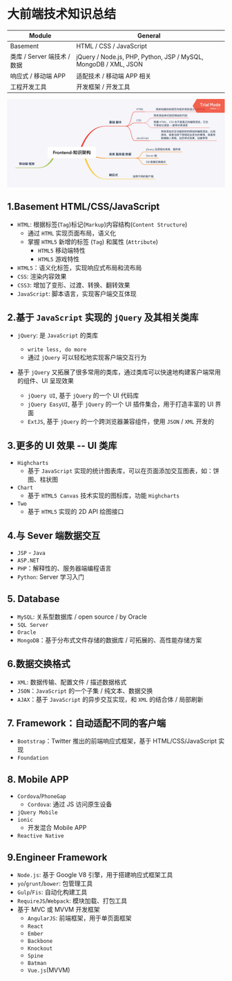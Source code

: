 # 大前端技术知识总结

| Module | General |
| --- | --- |
| Basement | HTML / CSS / JavaScript |
| 类库 / Server 端技术 / 数据 | jQuery / Node.js, PHP, Python, JSP / MySQL, MongoDB / XML, JSON |
| 响应式 / 移动端 APP | 适配技术 / 移动端 APP 相关 |
| 工程开发工具 | 开发框架 / 开发工具 |

![大前端知识架构](images/Frontend-知识架构.png)

## 1.Basement HTML/CSS/JavaScript
* `HTML`: 根据标签(`Tag`)标记(`Markup`)内容结构(`Content Structure`)
    * 通过 `HTML` 实现页面布局，语义化
    * 掌握 `HTML5` 新增的标签 (`Tag`) 和属性 (`Attribute`)
        * `HTML5` 移动端特性
        * `HTML5` 游戏特性
* `HTML5`：语义化标签，实现响应式布局和流布局
* `CSS`: 渲染内容效果
* `CSS3`: 增加了变形、过渡、转换、翻转效果
* `JavaScript`: 脚本语言，实现客户端交互体现


## 2.基于 `JavaScript` 实现的 `jQuery` 及其相关类库
* `jQuery`: 是 `JavaScript` 的类库
    * `write less, do more`
    * 通过 `jQuery` 可以轻松地实现客户端交互行为


* 基于 `jQuery` 又拓展了很多常用的类库，通过类库可以快速地构建客户端常用的组件、UI 呈现效果
    * `jQuery UI`, 基于 `jQuery` 的一个 UI 代码库
    * `jQuery EasyUI`, 基于 `jQuery` 的一个 UI 插件集合，用于打造丰富的 UI 界面
    * `ExtJS`, 基于 `jQuery` 的一个跨浏览器兼容组件，使用 `JSON` / `XML` 开发的

## 3.更多的 UI 效果 -- UI 类库
* `Highcharts`
    * 基于 `JavaScript` 实现的统计图表库，可以在页面添加交互图表，如：饼图、柱状图
* `Chart`
    * 基于 `HTML5 Canvas` 技术实现的图标库，功能 `Highcharts`
* `Two`
    * 基于 `HTML5` 实现的 2D API 绘图接口


## 4.与 Sever 端数据交互

* `JSP` - `Java`
* `ASP.NET`
* `PHP`：解释性的、服务器端编程语言
* `Python`: Server 学习入门


## 5. Database

* `MySQL`: 关系型数据库 / open source / by Oracle
* `SQL Server`
* `Oracle`
* `MongoDB`：基于分布式文件存储的数据库 / 可拓展的、高性能存储方案


## 6.数据交换格式

* `XML`: 数据传输、配置文件 / 描述数据格式
* `JSON`：`JavaScript` 的一个子集 / 纯文本、数据交换
* `AJAX`：基于 `JavaScript` 的异步交互实现，和 `XML` 的结合体 / 局部刷新


## 7. Framework：自动适配不同的客户端
* `Bootstrap`：Twitter 推出的前端响应式框架，基于 HTML/CSS/JavaScript 实现
* `Foundation`


## 8. Mobile APP
* `Cordova`/`PhoneGap`
    * `Cordova`: 通过 JS 访问原生设备
* `jQuery Mobile`
* `ionic`
    * 开发混合 Mobile APP
* `Reactive Native`

## 9.Engineer Framework
* `Node.js`: 基于 Google V8 引擎，用于搭建响应式框架工具
* `yo`/`grunt`/`bower`: 包管理工具
* `Gulp`/`Fis`: 自动化构建工具
* `RequireJS`/`Webpack`: 模块加载、打包工具
* 基于 MVC 或 MVVM 开发框架
    * `AngularJS`: 前端框架，用于单页面框架
    * `React`
    * `Ember`
    * `Backbone`
    * `Knockout`
    * `Spine`
    * `Batman`
    * `Vue.js`(MVVM)
